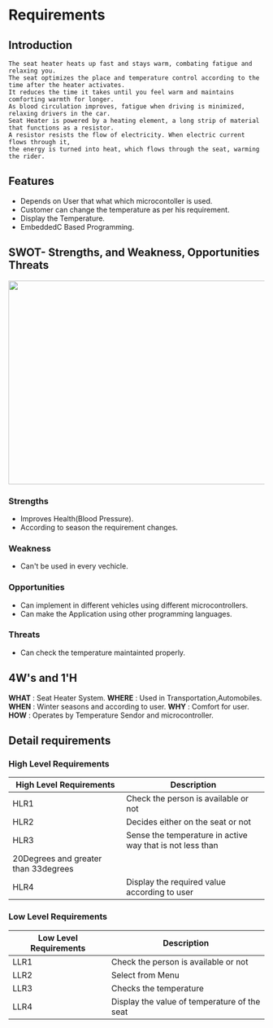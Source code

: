 
# Requirements

## Introduction

    The seat heater heats up fast and stays warm, combating fatigue and relaxing you.
    The seat optimizes the place and temperature control according to the time after the heater activates. 
    It reduces the time it takes until you feel warm and maintains comforting warmth for longer.
    As blood circulation improves, fatigue when driving is minimized, relaxing drivers in the car.
    Seat Heater is powered by a heating element, a long strip of material that functions as a resistor.
    A resistor resists the flow of electricity. When electric current flows through it, 
    the energy is turned into heat, which flows through the seat, warming the rider.

## Features

- Depends on User that what which microcontoller is used.
- Customer can change the temperature as per his requirement.
- Display the Temperature.
- EmbeddedC Based Programming.

## SWOT- Strengths, and Weakness, Opportunities Threats

<img src="https://assets.wordstream.com/s3fs-public/styles/simple_image/public/images/swot-analysis-header1.png?9qhkGEQVMX2Zv5QGkYamvDXW3t1aGWzC&itok=DBCeVBGl" height="400" width="800">

### Strengths

- Improves Health(Blood Pressure).
- According to season the requirement changes.

### Weakness

- Can't be used in every vechicle.

### Opportunities

- Can implement in different vehicles using different microcontrollers.
- Can make the Application using other programming languages.

### Threats

- Can check the temperature maintainted properly.

## 4W's and 1'H

 **WHAT**  : Seat Heater System.
 **WHERE** : Used in Transportation,Automobiles.
 **WHEN**  : Winter seasons and according to user.
 **WHY**   : Comfort for user.
 **HOW**   : Operates by Temperature Sendor and microcontroller.

## Detail requirements
### High Level Requirements
| High Level Requirements      | Description |
| ----------- | ----------- |
| HLR1   | Check the person is available or not |
| HLR2   | Decides either on the seat or not|
| HLR3   | Sense the temperature in active way that is not less than 
          20Degrees and greater than 33degrees|
| HLR4   | Display the required value according to user|

### Low Level Requirements
| Low Level Requirements      | Description |
| ----------- | ----------- |
| LLR1   | Check the person is available or not |
| LLR2   | Select from Menu |
| LLR3   | Checks the temperature|
| LLR4   | Display the value of temperature of the seat|

